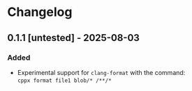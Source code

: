 # Changelog

## 0.1.1 [untested] - 2025-08-03
### Added
- Experimental support for `clang-format` with the command:  
  `cppx format file1 blob/* /**/*`
